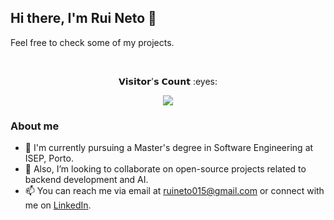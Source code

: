 ## Hi there, I'm Rui Neto 👋

Feel free to check some of my projects.

<div align="center"><br> 
  <p> 𝗩𝗶𝘀𝗶𝘁𝗼𝗿'𝘀 𝗖𝗼𝘂𝗻𝘁 :eyes:</p>
  <p align="center"><img src="https://profile-counter.glitch.me/{ruineto015}/count.svg"/></p>
</div>

### About me

- 🌱 I'm currently pursuing a Master's degree in Software Engineering at ISEP, Porto.
- 👯 Also, I’m looking to collaborate on open-source projects related to backend development and AI.
- 📫 You can reach me via email at ruineto015@gmail.com or connect with me on [LinkedIn](https://www.linkedin.com/in/rui-jorge-neto/).

<!--
**RuiNeto015/RuiNeto015** is a ✨ _special_ ✨ repository because its `README.md` (this file) appears on your GitHub profile.

Here are some ideas to get you started:

- 🔭 I’m currently working on ...
- 🌱 I’m currently learning ...
- 👯 I’m looking to collaborate on ...
- 🤔 I’m looking for help with ...
- 💬 Ask me about ...
- 📫 How to reach me: ...
- 😄 Pronouns: ...
- ⚡ Fun fact: ...
-->

